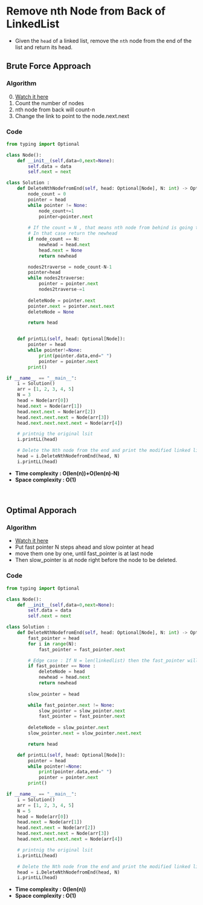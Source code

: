 # Remove nth Node from Back of LinkedList

- Given the `head` of a linked list, remove the `nth` node from the end of the list and return its head.

## Brute Force Approach 

### Algorithm 

0. [Watch it here](https://youtu.be/3kMKYQ2wNIU?si=iyoFZFBXP55xvN2O&t=68)
1. Count the number of nodes 
2. nth node from back will count-n
3. Change the link to point to the node.next.next

### Code

```python
from typing import Optional

class Node():
    def __init__(self,data=0,next=None):
        self.data = data 
        self.next = next

class Solution :
    def DeleteNthNodefromEnd(self, head: Optional[Node], N: int) -> Optional[Node]:
        node_count = 0
        pointer = head
        while pointer != None:
            node_count+=1
            pointer=pointer.next 
        
        # If the count = N , that means nth node from behind is going to be the head
        # In that case return the newhead
        if node_count == N:
            newhead = head.next
            head.next = None 
            return newhead

        nodes2traverse = node_count-N-1
        pointer=head 
        while nodes2traverse:
            pointer = pointer.next 
            nodes2traverse-=1
        
        deleteNode = pointer.next 
        pointer.next = pointer.next.next
        deleteNode = None 

        return head


    def printLL(self, head: Optional[Node]):
        pointer = head 
        while pointer!=None:
            print(pointer.data,end=" ")
            pointer = pointer.next
        print()

if __name__ == "__main__":
    i = Solution()
    arr = [1, 2, 3, 4, 5]
    N = 3
    head = Node(arr[0])
    head.next = Node(arr[1])
    head.next.next = Node(arr[2])
    head.next.next.next = Node(arr[3])
    head.next.next.next.next = Node(arr[4])

    # printnig the original lsit 
    i.printLL(head)

    # Delete the Nth node from the end and print the modified linked list
    head = i.DeleteNthNodefromEnd(head, N)
    i.printLL(head)
```
- **Time complexity : O(len(n))+O(len(n)-N)**
- **Space complexity : O(1)** 

<br>

## Optimal Apporach 

### Algorithm 

- [Watch it here](https://youtu.be/3kMKYQ2wNIU?si=NratJWSQlJWz0O2h&t=573)
- Put fast pointer N steps ahead and slow pointer at head
- move them one by one, until fast_pointer is at last node
- Then slow_pointer is at node right before the node to be deleted. 

### Code 

```python 
from typing import Optional

class Node():
    def __init__(self,data=0,next=None):
        self.data = data 
        self.next = next

class Solution :
    def DeleteNthNodefromEnd(self, head: Optional[Node], N: int) -> Optional[Node]:
        fast_pointer = head
        for i in range(N):
            fast_pointer = fast_pointer.next 

        # Edge case : If N = len(linkedlist) then the fast_pointer will be at None
        if fast_pointer == None :
            deleteNode = head 
            newhead = head.next 
            return newhead 
        
        slow_pointer = head

        while fast_pointer.next != None:
            slow_pointer = slow_pointer.next 
            fast_pointer = fast_pointer.next
        
        deleteNode = slow_pointer.next 
        slow_pointer.next = slow_pointer.next.next

        return head

    def printLL(self, head: Optional[Node]):
        pointer = head 
        while pointer!=None:
            print(pointer.data,end=" ")
            pointer = pointer.next
        print()

if __name__ == "__main__":
    i = Solution()
    arr = [1, 2, 3, 4, 5]
    N = 5
    head = Node(arr[0])
    head.next = Node(arr[1])
    head.next.next = Node(arr[2])
    head.next.next.next = Node(arr[3])
    head.next.next.next.next = Node(arr[4])

    # printnig the original lsit 
    i.printLL(head)

    # Delete the Nth node from the end and print the modified linked list
    head = i.DeleteNthNodefromEnd(head, N)
    i.printLL(head)
```
- **Time complexity : O(len(n))**
- **Space complexity : O(1)**